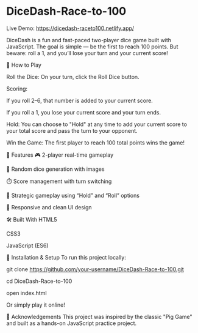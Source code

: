 # DiceDash-Race-to-100

Live Demo: https://dicedash-raceto100.netlify.app/

DiceDash is a fun and fast-paced two-player dice game built with JavaScript. The goal is simple — be the first to reach 100 points. But beware: roll a 1, and you’ll lose your turn and your current score!

🚀 How to Play

Roll the Dice: On your turn, click the Roll Dice button.

Scoring:

If you roll 2–6, that number is added to your current score.

If you roll a 1, you lose your current score and your turn ends.

Hold: You can choose to "Hold" at any time to add your current score to your total score and pass the turn to your opponent.

Win the Game: The first player to reach 100 total points wins the game!



🎯 Features
🎮 2-player real-time gameplay

🎲 Random dice generation with images

⏱️ Score management with turn switching

🧠 Strategic gameplay using “Hold” and “Roll” options

📱 Responsive and clean UI design



🛠️ Built With
HTML5

CSS3

JavaScript (ES6)


📂 Installation & Setup
To run this project locally:

git clone https://github.com/your-username/DiceDash-Race-to-100.git

cd DiceDash-Race-to-100

open index.html

Or simply play it online!

🙌 Acknowledgements
This project was inspired by the classic "Pig Game" and built as a hands-on JavaScript practice project.

